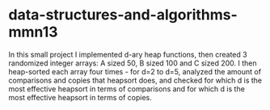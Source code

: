 # data-structures-and-algorithms-mmn13

In this small project I implemented d-ary heap functions,
then created 3 randomized integer arrays: A sized 50, B sized 100 and C sized 200.
I then heap-sorted each array four times - for d=2 to d=5,
analyzed the amount of comparisons and copies that heapsort does,
and checked for which d is the most effective heapsort in terms of comparisons
and for which d is the most effective heapsort in terms of copies.
